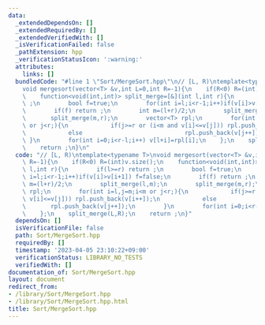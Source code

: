 ```yaml
---
data:
  _extendedDependsOn: []
  _extendedRequiredBy: []
  _extendedVerifiedWith: []
  _isVerificationFailed: false
  _pathExtension: hpp
  _verificationStatusIcon: ':warning:'
  attributes:
    links: []
  bundledCode: "#line 1 \"Sort/MergeSort.hpp\"\n// [L, R)\ntemplate<typename T>\n\
    void mergesort(vector<T> &v,int L=0,int R=-1){\n    if(R<0) R=(int)v.size();\n\
    \    function<void(int,int)> split_merge=[&](int l,int r){\n        if(l>=r) return\
    \ ;\n        bool f=true;\n        for(int i=l;i<r-1;i++)if(v[i]>v[i+1]) f=false;\n\
    \        if(f) return ;\n        int m=(l+r)/2;\n        split_merge(l,m);\n \
    \       split_merge(m,r);\n        vector<T> rpl;\n        for(int i=l,j=m;i<m\
    \ or j<r;){\n            if(j>=r or (i<m and v[i]<=v[j])) rpl.push_back(v[i++]);\n\
    \            else                             rpl.push_back(v[j++]);\n       \
    \ }\n        for(int i=0;i<r-l;i++) v[l+i]=rpl[i];\n    };\n    split_merge(L,R);\n\
    \    return ;\n}\n"
  code: "// [L, R)\ntemplate<typename T>\nvoid mergesort(vector<T> &v,int L=0,int\
    \ R=-1){\n    if(R<0) R=(int)v.size();\n    function<void(int,int)> split_merge=[&](int\
    \ l,int r){\n        if(l>=r) return ;\n        bool f=true;\n        for(int\
    \ i=l;i<r-1;i++)if(v[i]>v[i+1]) f=false;\n        if(f) return ;\n        int\
    \ m=(l+r)/2;\n        split_merge(l,m);\n        split_merge(m,r);\n        vector<T>\
    \ rpl;\n        for(int i=l,j=m;i<m or j<r;){\n            if(j>=r or (i<m and\
    \ v[i]<=v[j])) rpl.push_back(v[i++]);\n            else                      \
    \       rpl.push_back(v[j++]);\n        }\n        for(int i=0;i<r-l;i++) v[l+i]=rpl[i];\n\
    \    };\n    split_merge(L,R);\n    return ;\n}"
  dependsOn: []
  isVerificationFile: false
  path: Sort/MergeSort.hpp
  requiredBy: []
  timestamp: '2023-04-05 23:10:22+09:00'
  verificationStatus: LIBRARY_NO_TESTS
  verifiedWith: []
documentation_of: Sort/MergeSort.hpp
layout: document
redirect_from:
- /library/Sort/MergeSort.hpp
- /library/Sort/MergeSort.hpp.html
title: Sort/MergeSort.hpp
---
```

